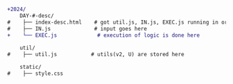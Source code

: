 ```diff
+2024/
    DAY-#-desc/
#    ├── index-desc.html    # got util.js, IN.js, EXEC.js running in order         
#    ├── IN.js              # input goes here
+    └── EXEC.js             # execution of logic is done here
    
    util/
#    ├── util.js           # utils(v2, U) are stored here

    static/
#    ├── style.css
```

<!--
- text in red
+ text in green
! text in orange
# text in gray
@@ text in purple (and bold)@@



Relative path Access
Consistent Naming is the Key
    if you want to access different pages from the root level, or individual index-#-desc level
    each directory having: index.html as entry

-->